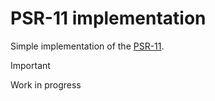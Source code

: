 # PSR-11 implementation

Simple implementation of the [PSR-11](https://www.php-fig.org/psr/psr-11/).

> [!IMPORTANT]
> Work in progress
